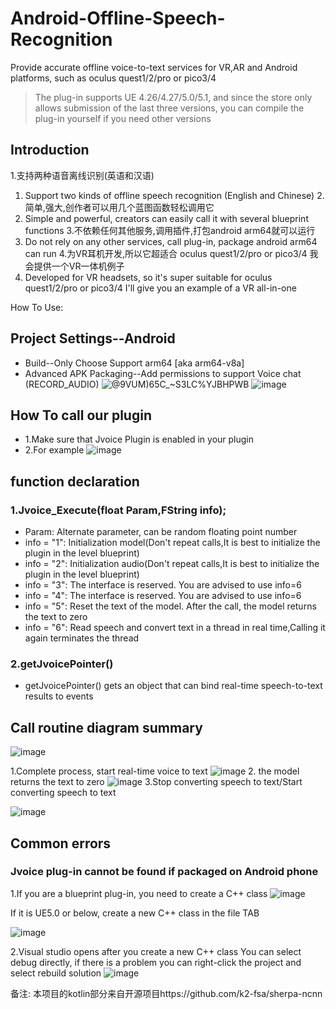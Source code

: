 # Android-Offline-Speech-Recognition
Provide accurate offline voice-to-text services for VR,AR and Android platforms, such as oculus quest1/2/pro or pico3/4

> The plug-in supports UE 4.26/4.27/5.0/5.1, and since the store only allows submission of the last three versions, you can compile the plug-in yourself if you need other versions

## Introduction
1.支持两种语音离线识别(英语和汉语) 
1. Support two kinds of offline speech recognition (English and Chinese)
2.简单,强大,创作者可以用几个蓝图函数轻松调用它
2. Simple and powerful, creators can easily call it with several blueprint functions
3.不依赖任何其他服务,调用插件,打包android arm64就可以运行
3. Do not rely on any other services, call plug-in, package android arm64 can run
4.为VR耳机开发,所以它超适合 oculus quest1/2/pro or pico3/4 
我会提供一个VR一体机例子
4. Developed for VR headsets, so it's super suitable for oculus quest1/2/pro or pico3/4
I'll give you an example of a VR all-in-one

How To Use:

## Project Settings--Android
* Build--Only Choose Support arm64 [aka arm64-v8a]
* Advanced APK Packaging--Add permissions to support Voice chat (RECORD_AUDIO)
![@9VUM)65C_~S3LC%YJBHPWB](https://user-images.githubusercontent.com/56686900/211712241-1babf534-a3f2-4f08-b998-c03dc6e4087e.png)
![image](https://user-images.githubusercontent.com/56686900/211712273-8ab4b6de-e080-4041-9651-e032d0f1c42d.png)


## How To call our plugin
* 1.Make sure that Jvoice Plugin is enabled in your plugin
* 2.For example
![image](https://user-images.githubusercontent.com/56686900/211327521-9ebb311b-09f7-4f18-8704-d55e2379febf.png)

## function declaration
### 1.Jvoice_Execute(float Param,FString info);
* Param: Alternate parameter, can be random floating point number
* info = "1": Initialization model(Don't repeat calls,It is best to initialize the plugin in the level blueprint)
* info = "2": Initialization audio(Don't repeat calls,It is best to initialize the plugin in the level blueprint)
* info = "3": The interface is reserved. You are advised to use info=6
* info = "4": The interface is reserved. You are advised to use info=6
* info = "5": Reset the text of the model. After the call, the model returns the text to zero
* info = "6": Read speech and convert text in a thread in real time,Calling it again terminates the thread

### 2.getJvoicePointer()
* getJvoicePointer() gets an object that can bind real-time speech-to-text results to events

## Call routine diagram summary

![image](https://user-images.githubusercontent.com/56686900/211331329-d5455b96-0538-41d8-a3d9-b60348351e63.png)

1.Complete process, start real-time voice to text
![image](https://user-images.githubusercontent.com/56686900/211331569-46e2a2d1-9f41-41d4-acf7-33442d1b3c96.png)
2. the model returns the text to zero
![image](https://user-images.githubusercontent.com/56686900/211331789-7bd7c4f0-1796-4b1a-ba30-90a4365b6e5a.png)
3.Stop converting speech to text/Start converting speech to text

![image](https://user-images.githubusercontent.com/56686900/211445655-dcb8da3a-bb2a-4e9d-b4ea-abb6cac723fb.png)

## Common errors
### Jvoice plug-in cannot be found if packaged on Android phone
1.If you are a blueprint plug-in, you need to create a C++ class
![image](https://user-images.githubusercontent.com/56686900/211325300-1baeb505-ce22-4a2c-8eba-6f0c642701bf.png)

If it is UE5.0 or below, create a new C++ class in the file TAB

![image](https://user-images.githubusercontent.com/56686900/211325399-4aa0fd58-1e7c-48b3-ac37-f5acb1d41e26.png)


2.Visual studio opens after you create a new C++ class
You can select debug directly, if there is a problem you can right-click the project and select rebuild solution
![image](https://user-images.githubusercontent.com/56686900/211325917-dc74b38f-3896-4df7-bf08-bfed6a07c7c5.png)

备注:
本项目的kotlin部分来自开源项目https://github.com/k2-fsa/sherpa-ncnn

